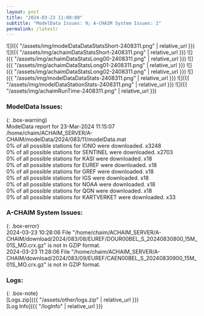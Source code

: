 ```yaml
---
layout: post
title: "2024-03-23 11:00:00"
subtitle: "ModelData Issues: 9; A-CHAIM System Issues: 2"
permalink: /latest/
---
```


![]({{ "/assets/img/modelDataDataStatsShort-2408311.png" | relative_url }})
![]({{ "/assets/img/achaimDataStatsShort-2408311.png" | relative_url }})
![]({{ "/assets/img/achaimDataStatsLong00-2408311.png" | relative_url }})
![]({{ "/assets/img/achaimDataStatsLong01-2408311.png" | relative_url }})
![]({{ "/assets/img/achaimDataStatsLong02-2408311.png" | relative_url }})
![]({{ "/assets/img/modelDataDataStats-2408311.png" | relative_url }})
![]({{ "/assets/img/modelDataStationStats-2408311.png" | relative_url }})
![]({{ "/assets/img/achaimRunTime-2408311.png" | relative_url }})


### ModelData Issues:  
  
{: .box-warning}  
 ModelData report for 23-Mar-2024 11:15:07   
 /home/chaim/ACHAIM_SERVER/A-CHAIM/modelData/2024/083/11/modelData.mat   
 0% of all possible stations for IONO were downloaded. x3248   
 0% of all possible stations for SENTINEL were downloaded. x2703   
 0% of all possible stations for KASI were downloaded. x18   
 0% of all possible stations for EUREF were downloaded. x18   
 0% of all possible stations for GREF were downloaded. x18   
 0% of all possible stations for IGS were downloaded. x18   
 0% of all possible stations for NOAA were downloaded. x18   
 0% of all possible stations for QGN were downloaded. x18   
 0% of all possible stations for KARTVERKET were downloaded. x33   
  
### A-CHAIM System Issues:  
  
{: .box-error}  
2024-03-23 10:28:06 File "/home/chaim/ACHAIM_SERVER/A-CHAIM/download/2024/083/08/EUREF/DOUR00BEL_S_20240830800_15M_01S_MO.crx.gz" is not in GZIP format.  
2024-03-23 11:28:06 File "/home/chaim/ACHAIM_SERVER/A-CHAIM/download/2024/083/09/EUREF/CAEN00BEL_S_20240830900_15M_01S_MO.crx.gz" is not in GZIP format.  

### Logs:  
  
{: .box-note}  
[Logs.zip]({{ "/assets/other/logs.zip" | relative_url }})  
[Log Info]({{ "/logInfo" | relative_url }})  
